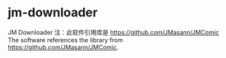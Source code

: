 # jm-downloader
JM Downloader
注：此软件引用库是 https://github.com/JMasann/JMComic
The software references the library from https://github.com/JMasann/JMComic.
